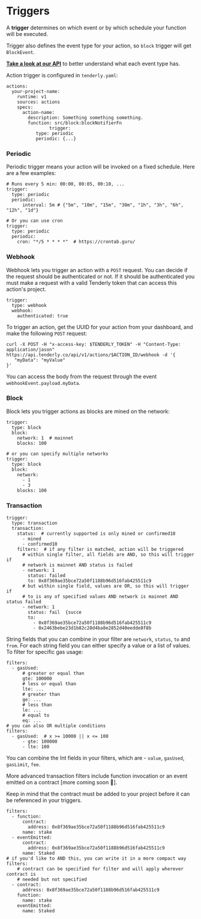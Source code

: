 # Triggers

A **trigger** determines on which event or by which schedule your function will be executed. 

Trigger also defines the event type for your action, so `block` trigger will get `BlockEvent`. 

[**Take a look at our API**](https://github.com/Tenderly/tenderly-actions/blob/main/packages/tenderly-actions/src/actions.ts) to better understand what each event type has.



Action trigger is configured in `tenderly.yaml`:

```
actions:
  your-project-name:
    runtime: v1
    sources: actions
    specs:
      action-name:
        description: Something something something.
        function: src/block:blockNotifierFn
				trigger:
           type: periodic
           periodic: {...}
```

### Periodic

Periodic trigger means your action will be invoked on a fixed schedule. Here are a few examples:

```
# Runs every 5 min: 00:00, 00:05, 00:10, ...
trigger:
  type: periodic
  periodic:
	  interval: 5m # {"5m", "10m", "15m", "30m", "1h", "3h", "6h", "12h", "1d"}

# Or you can use cron
trigger:
  type: periodic
  periodic:
    cron: "*/5 * * * *"  # https://crontab.guru/
```

### Webhook

Webhook lets you trigger an action with a `POST` request. You can decide if the request should be authenticated or not. If it should be authenticated you must make a request with a valid Tenderly token that can access this action's project.

```
trigger:
  type: webhook
  webhook:
    authenticated: true
```

To trigger an action, get the UUID for your action from your dashboard, and make the following `POST` request:

```
curl -X POST -H "x-access-key: $TENDERLY_TOKEN" -H "Content-Type: application/jason" https://api.tenderly.co/api/v1/actions/$ACTION_ID/webhook -d '{
   "myData": "myValue"
}'
```

You can access the body from the request through the event `webhookEvent.payload.myData`.

### Block

Block lets you trigger actions as blocks are mined on the network:

```
trigger:
  type: block
  block:
    network: 1  # mainnet
    blocks: 100

# or you can specify multiple networks
trigger:
  type: block
  block:
    network:
      - 1
      - 3
    blocks: 100
```

### Transaction

```
trigger:
  type: transaction
  transaction:
    status:  # currently supported is only mined or confirmed10
      - mined
      - confirmed10
    filters:  # if any filter is matched, action will be triggered
      # within single filter, all fields are AND, so this will trigger if
      # network is mainnet AND status is failed
      - network: 1
        status: failed
        to: 0x8f369ae35bce72a50f1188b96d516fab425511c9
      # but within single field, values are OR, so this will trigger if
      # to is any of specified values AND network is mainnet AND status failed
      - network: 1
        status: fail  {succe
        to:
          - 0x8f369ae35bce72a50f1188b96d516fab425511c9
          - 0x2463bebe23d1b82c28d4ba8e2852d40eedde8f8b
```

String fields that you can combine in your filter are `network`, `status`, `to` and `from`. For each string field you can either specify a value or a list of values. To filter for specific gas usage:

```
filters:
  - gasUsed:
      # greater or equal than
      gte: 100000
      # less or equal than
      lte: ...
      # greater than
      ge: ...
      # less than
      le: ...
      # equal to
      eq: ...
# you can also OR multiple conditions
filters:
  - gasUsed:  # x >= 10000 || x <= 100
      - gte: 100000
      - lte: 100      
```

You can combine the Int fields in your filters, which are - `value`, `gasUsed`, `gasLimit`, `fee`.

More advanced transaction filters include function invocation or an event emitted on a contract \[more coming soon :tada:].

Keep in mind that the contract must be added to your project before it can be referenced in your triggers.

```
filters:
  - function:
      contract:
        address: 0x8f369ae35bce72a50f1188b96d516fab425511c9
      name: stake
  - eventEmitted:
      contract:
        address: 0x8f369ae35bce72a50f1188b96d516fab425511c9
      name: Staked
# if you'd like to AND this, you can write it in a more compact way
filters:
    # contract can be specified for filter and will apply wherever contract is
    # needed but not specified
  - contract:
      address: 0x8f369ae35bce72a50f1188b96d516fab425511c9
    function:
      name: stake
    eventEmitted:
      name: Staked
```
